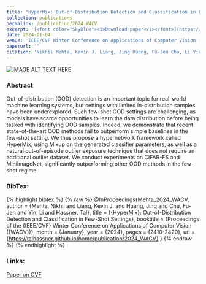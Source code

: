 ```yaml
---
title: "HyperMix: Out-of-Distribution Detection and Classification in Few-Shot Settings"
collection: publications
permalink: /publication/2024_WACV  
excerpt: '[<font color="SkyBlue"><i>Download paper</i></font>](https://openaccess.thecvf.com/content/WACV2024/papers/Mehta_HyperMix_Out-of-Distribution_Detection_and_Classification_in_Few-Shot_Settings_WACV_2024_paper.pdf)'  
date: 2024-01-04  
venue: 'IEEE/CVF Winter Conference on Applications of Computer Vision (WACV), Waikoloa , Hawaii, USA'
paperurl: ''
citation: 'Nikhil Mehta, Kevin J. Liang, Jing Huang, Fu-Jen Chu, Li Yin, and Tal Hassner. <i>HyperMix: Out-of-Distribution Detection and Classification in Few-Shot Settings.</i> IEEE/CVF Winter Conference on Applications of Computer Vision (WACV), Waikoloa , Hawaii, USA, 2024.'  # Update citation with new authors and title
---
```


[![IMAGE ALT TEXT HERE](https://img.youtube.com/vi/rw6zvH-EKQY/0.jpg)](https://www.youtube.com/watch?v=rw6zvH-EKQY)



### Abstract
Out-of-distribution (OOD) detection is an important topic for real-world machine learning systems, but settings with limited in-distribution samples have been underexplored. Such few-shot OOD settings are challenging, as models have scarce opportunities to learn the data distribution before being tasked with identifying OOD samples. Indeed, we demonstrate that recent state-of-the-art OOD methods fail to outperform simple baselines in the few-shot setting. We thus propose a hypernetwork framework called HyperMix, using Mixup on the generated classifier parameters, as well as a natural out-of-episode outlier exposure technique that does not require an additional outlier dataset. We conduct experiments on CIFAR-FS and MiniImageNet, significantly outperforming other OOD methods in the few-shot regime.


### BibTex:
{% highlight bibtex %}
{% raw %}
@InProceedings{Mehta_2024_WACV,
    author    = {Mehta, Nikhil and Liang, Kevin J. and Huang, Jing and Chu, Fu-Jen and Yin, Li and Hassner, Tal},
    title     = {{HyperMix}: Out-of-Distribution Detection and Classification in Few-Shot Settings},
    booktitle = {Proceedings of the {IEEE/CVF} Winter Conference on Applications of Computer Vision ({WACV})},
    month     = {January},
    year      = {2024},
    pages     = {2410-2420},
    url       = {https://talhassner.github.io/home/publication/2024_WACV}
}
{% endraw %}
{% endhighlight %}


### Links:
[Paper on CVF](https://openaccess.thecvf.com/content/WACV2024/html/Mehta_HyperMix_Out-of-Distribution_Detection_and_Classification_in_Few-Shot_Settings_WACV_2024_paper.html)


